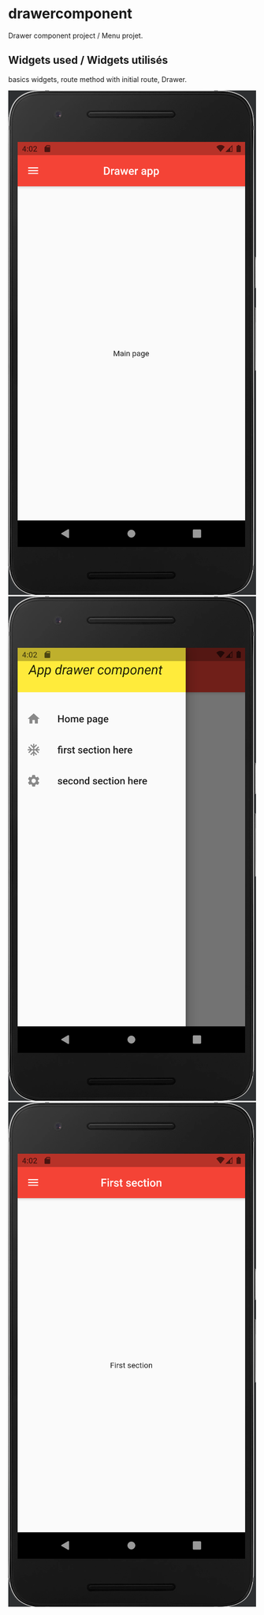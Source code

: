 # drawercomponent

Drawer component project / Menu projet.

## Widgets used / Widgets utilisés
basics widgets, route method with initial route, Drawer.

![cap1.png](/images/cap1.png)
![cap2.png](/images/cap2.png)
![cap3.png](/images/cap3.png)
